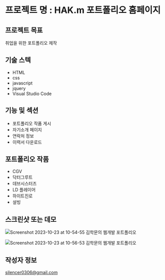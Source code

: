 # 프로젝트 명 : HAK.m 포트폴리오 홈페이지

## 프로젝트 목표

취업을 위한 포트폴리오 제작

## 기술 스텍

- HTML
- css
- javascript
- jquery
- Visual Studio Code

## 기능 및 섹션

- 포트폴리오 작품 게시
- 자기소개 페이지
- 연락처 정보
- 이력서 다운로드 

## 포트폴리오 작품

- CGV
- 닥터그루트
- 데브시스터즈
- LD 플레이어
- 하이트진로
- 설빙

## 스크린샷 또는 데모
![Screenshot 2023-10-23 at 10-54-55 김학문의 웹개발 포트폴리오](https://github.com/hakmm/personal/assets/142555237/e5d56a24-14ca-4776-886e-3d6e7742298c)

![Screenshot 2023-10-23 at 10-56-53 김학문의 웹개발 포트폴리오](https://github.com/hakmm/personal/assets/142555237/c93a7239-dab0-47fa-b4d0-f1097c5de13e)


 
## 작성자 정보

silencer0306@gmail.com
